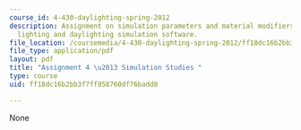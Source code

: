 ```yaml
---
course_id: 4-430-daylighting-spring-2012
description: Assignment on simulation parameters and material modifiers in the Radiance
  lighting and daylighting simulation software.
file_location: /coursemedia/4-430-daylighting-spring-2012/ff18dc16b2bb3f7ff958760df76badd8_MIT4_430S12_hw4.pdf
file_type: application/pdf
layout: pdf
title: "Assignment 4 \u2013 Simulation Studies "
type: course
uid: ff18dc16b2bb3f7ff958760df76badd8

---
```

None